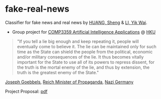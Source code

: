 # fake-real-news
Classifier for fake news and real news by [HUANG, Sheng](https://github.com/vicw0ng-hk) & [LI, Yik Wai](https://github.com/liyikwai).

- Group project for [COMP3359 Artificial Intelligence Applications](https://www.cs.hku.hk/index.php/programmes/course-offered?infile=2020/comp3359.html, "COMP3359 Artificial Intelligence Applications [Section 2A, 2020]") @ [HKU](https://hku.hk)

> "If you tell a lie big enough and keep repeating it, people will eventually come to believe it. The lie can be maintained only for such time as the State can shield the people from the political, economic and/or military consequences of the lie. It thus becomes vitally important for the State to use all of its powers to repress dissent, for the truth is the mortal enemy of the lie, and thus by extension, the truth is the greatest enemy of the State."

[Joseph Goebbels](https://en.wikipedia.org/wiki/Joseph_Goebbels), [Reich Minister of Propaganda](https://en.wikipedia.org/wiki/Reich_Ministry_of_Public_Enlightenment_and_Propaganda), [Nazi Germany](https://en.wikipedia.org/wiki/Nazi_Germany)

Project Proposal: [pdf](reports/proposal.pdf)

